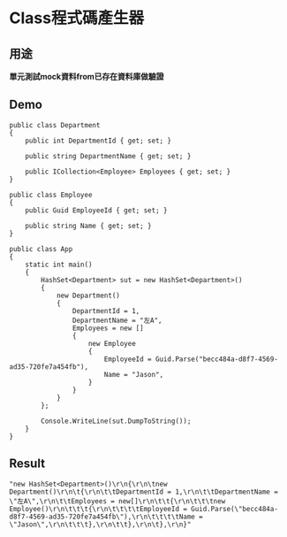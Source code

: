 # Class程式碼產生器

## 用途
**單元測試mock資料from已存在資料庫做驗證**

## Demo

    public class Department
    {
        public int DepartmentId { get; set; }

        public string DepartmentName { get; set; }

        public ICollection<Employee> Employees { get; set; }
    }

    public class Employee
    {
        public Guid EmployeeId { get; set; }

        public string Name { get; set; }
    }

    public class App
    {
        static int main()
        {
            HashSet<Department> sut = new HashSet<Department>()
            {
                new Department()
                {
                    DepartmentId = 1,
                    DepartmentName = "左A",
                    Employees = new []
                    {
                        new Employee
                        {
                            EmployeeId = Guid.Parse("becc484a-d8f7-4569-ad35-720fe7a454fb"),
                            Name = "Jason",
                        }
                    }
                }
            };

            Console.WriteLine(sut.DumpToString());
        }
    }

## Result

    "new HashSet<Department>()\r\n{\r\n\tnew Department()\r\n\t{\r\n\t\tDepartmentId = 1,\r\n\t\tDepartmentName = \"左A\",\r\n\t\tEmployees = new[]\r\n\t\t{\r\n\t\t\tnew Employee()\r\n\t\t\t{\r\n\t\t\t\tEmployeeId = Guid.Parse(\"becc484a-d8f7-4569-ad35-720fe7a454fb\"),\r\n\t\t\t\tName = \"Jason\",\r\n\t\t\t},\r\n\t\t},\r\n\t},\r\n}"